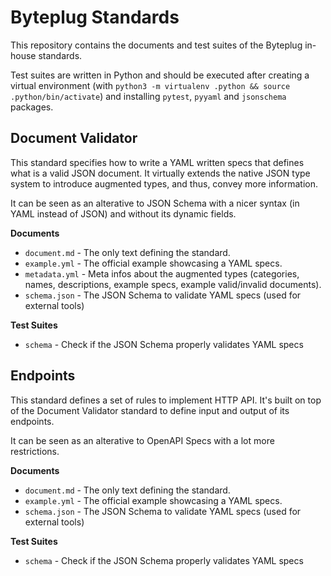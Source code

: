 # Byteplug Standards

This repository contains the documents and test suites of the Byteplug in-house
standards.

Test suites are written in Python and should be executed after creating a
virtual environment (with `python3 -m virtualenv .python && source .python/bin/activate`)
and installing `pytest`, `pyyaml` and `jsonschema` packages.

## Document Validator

This standard specifies how to write a YAML written specs that defines what is
a valid JSON document. It virtually extends the native JSON type system to
introduce augmented types, and thus, convey more information.

It can be seen as an alterative to JSON Schema with a nicer syntax (in YAML
instead of JSON) and without its dynamic fields.

**Documents**

- `document.md` - The only text defining the standard.
- `example.yml` - The official example showcasing a YAML specs.
- `metadata.yml` - Meta infos about the augmented types (categories, names, descriptions, example specs, example valid/invalid documents).
- `schema.json` - The JSON Schema to validate YAML specs (used for external tools)

**Test Suites**

- `schema` - Check if the JSON Schema properly validates YAML specs

## Endpoints

This standard defines a set of rules to implement HTTP API. It's built on top
of the Document Validator standard to define input and output of its endpoints.

It can be seen as an alterative to OpenAPI Specs with a lot more restrictions.

**Documents**

- `document.md` - The only text defining the standard.
- `example.yml` - The official example showcasing a YAML specs.
- `schema.json` - The JSON Schema to validate YAML specs (used for external tools)

**Test Suites**

- `schema` - Check if the JSON Schema properly validates YAML specs
